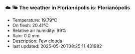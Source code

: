 ### ☁️ 🌤️  The weather in Florianópolis is: Florianópolis

- Temperature: 19.79°C
- On flesh: 20.41°C
- Relative air humidity: 99%
- Rain: 0.0 mm
- Description: Few clouds
- last updated: 2025-05-20T08:25:11.431982
